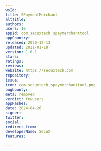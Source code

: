 ```yaml
---
wsId: 
title: SPaymentMerchant
altTitle: 
authors: 
users: 10
appId: com.secuxtech.spaymerchanttool
appCountry: 
released: 2020-12-13
updated: 2021-01-18
version: 1.0.1
stars: 
ratings: 
reviews: 
website: https://secuxtech.com
repository: 
issue: 
icon: com.secuxtech.spaymerchanttool.png
bugbounty: 
meta: removed
verdict: fewusers
appHashes: 
date: 2024-04-26
signer: 
twitter: 
social: 
redirect_from: 
developerName: SecuX
features: 

---
```


